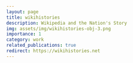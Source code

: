 ```yaml
---
layout: page
title: wikihistories
description: Wikipedia and the Nation's Story
img: assets/img/wikihistories-obj-3.png
importance: 1
category: work
related_publications: true
redirect: https://wikihistories.net
---
```

